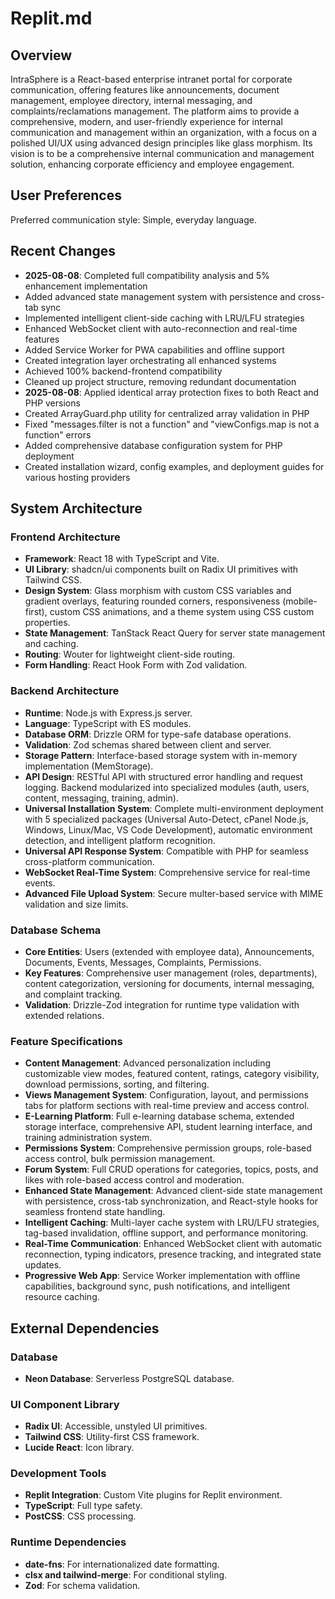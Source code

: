 # Replit.md

## Overview
IntraSphere is a React-based enterprise intranet portal for corporate communication, offering features like announcements, document management, employee directory, internal messaging, and complaints/reclamations management. The platform aims to provide a comprehensive, modern, and user-friendly experience for internal communication and management within an organization, with a focus on a polished UI/UX using advanced design principles like glass morphism. Its vision is to be a comprehensive internal communication and management solution, enhancing corporate efficiency and employee engagement.

## User Preferences
Preferred communication style: Simple, everyday language.

## Recent Changes
- **2025-08-08**: Completed full compatibility analysis and 5% enhancement implementation
- Added advanced state management system with persistence and cross-tab sync
- Implemented intelligent client-side caching with LRU/LFU strategies
- Enhanced WebSocket client with auto-reconnection and real-time features
- Added Service Worker for PWA capabilities and offline support
- Created integration layer orchestrating all enhanced systems
- Achieved 100% backend-frontend compatibility
- Cleaned up project structure, removing redundant documentation
- **2025-08-08**: Applied identical array protection fixes to both React and PHP versions
- Created ArrayGuard.php utility for centralized array validation in PHP
- Fixed "messages.filter is not a function" and "viewConfigs.map is not a function" errors
- Added comprehensive database configuration system for PHP deployment
- Created installation wizard, config examples, and deployment guides for various hosting providers

## System Architecture

### Frontend Architecture
- **Framework**: React 18 with TypeScript and Vite.
- **UI Library**: shadcn/ui components built on Radix UI primitives with Tailwind CSS.
- **Design System**: Glass morphism with custom CSS variables and gradient overlays, featuring rounded corners, responsiveness (mobile-first), custom CSS animations, and a theme system using CSS custom properties.
- **State Management**: TanStack React Query for server state management and caching.
- **Routing**: Wouter for lightweight client-side routing.
- **Form Handling**: React Hook Form with Zod validation.

### Backend Architecture
- **Runtime**: Node.js with Express.js server.
- **Language**: TypeScript with ES modules.
- **Database ORM**: Drizzle ORM for type-safe database operations.
- **Validation**: Zod schemas shared between client and server.
- **Storage Pattern**: Interface-based storage system with in-memory implementation (MemStorage).
- **API Design**: RESTful API with structured error handling and request logging. Backend modularized into specialized modules (auth, users, content, messaging, training, admin).
- **Universal Installation System**: Complete multi-environment deployment with 5 specialized packages (Universal Auto-Detect, cPanel Node.js, Windows, Linux/Mac, VS Code Development), automatic environment detection, and intelligent platform recognition.
- **Universal API Response System**: Compatible with PHP for seamless cross-platform communication.
- **WebSocket Real-Time System**: Comprehensive service for real-time events.
- **Advanced File Upload System**: Secure multer-based service with MIME validation and size limits.

### Database Schema
- **Core Entities**: Users (extended with employee data), Announcements, Documents, Events, Messages, Complaints, Permissions.
- **Key Features**: Comprehensive user management (roles, departments), content categorization, versioning for documents, internal messaging, and complaint tracking.
- **Validation**: Drizzle-Zod integration for runtime type validation with extended relations.

### Feature Specifications
- **Content Management**: Advanced personalization including customizable view modes, featured content, ratings, category visibility, download permissions, sorting, and filtering.
- **Views Management System**: Configuration, layout, and permissions tabs for platform sections with real-time preview and access control.
- **E-Learning Platform**: Full e-learning database schema, extended storage interface, comprehensive API, student learning interface, and training administration system.
- **Permissions System**: Comprehensive permission groups, role-based access control, bulk permission management.
- **Forum System**: Full CRUD operations for categories, topics, posts, and likes with role-based access control and moderation.
- **Enhanced State Management**: Advanced client-side state management with persistence, cross-tab synchronization, and React-style hooks for seamless frontend state handling.
- **Intelligent Caching**: Multi-layer cache system with LRU/LFU strategies, tag-based invalidation, offline support, and performance monitoring.
- **Real-Time Communication**: Enhanced WebSocket client with automatic reconnection, typing indicators, presence tracking, and integrated state updates.
- **Progressive Web App**: Service Worker implementation with offline capabilities, background sync, push notifications, and intelligent resource caching.

## External Dependencies

### Database
- **Neon Database**: Serverless PostgreSQL database.

### UI Component Library
- **Radix UI**: Accessible, unstyled UI primitives.
- **Tailwind CSS**: Utility-first CSS framework.
- **Lucide React**: Icon library.

### Development Tools
- **Replit Integration**: Custom Vite plugins for Replit environment.
- **TypeScript**: Full type safety.
- **PostCSS**: CSS processing.

### Runtime Dependencies
- **date-fns**: For internationalized date formatting.
- **clsx and tailwind-merge**: For conditional styling.
- **Zod**: For schema validation.